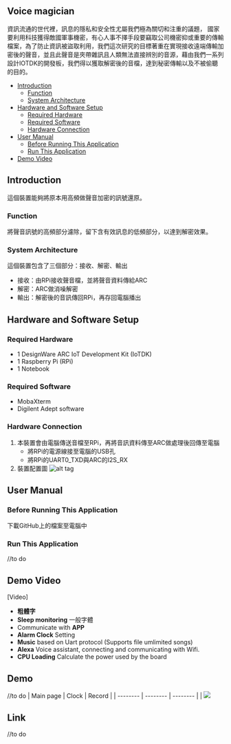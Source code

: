 ## Voice magician
資訊流通的世代裡，訊息的隱私和安全性尤屬我們極為關切和注重的議題， 國家要利用科技獲得敵國軍事機密，有心人事不擇手段要竊取公司機密抑或重要的傳輸檔案，為了防止資訊被盜取利用，我們這次研究的目標著重在實現接收遠端傳輸加密後的聲音，並且此聲音是夾帶雜訊且人類無法直接辨別的音源，藉由我們一系列設計IOTDK的開發板，我們得以獲取解密後的音檔，達到秘密傳輸以及不被偷聽的目的。
* [Introduction](#introduction)
	* [Function](#function)
	* [System Architecture](#system-architecture)
* [Hardware and Software Setup](#hardware-and-software-setup)
	* [Required Hardware](#required-hardware)
	* [Required Software](#required-software)
	* [Hardware Connection](#hardware-connection)
* [User Manual](#user-manual)
	* [Before Running This Application](#before-running-this-application)
	* [Run This Application](#run-this-application)
* [Demo Video](#demo-video)

## Introduction
這個裝置能夠將原本用高頻做聲音加密的訊號還原。
### Function
將聲音訊號的高頻部分濾除，留下含有效訊息的低頻部分，以達到解密效果。
### System Architecture
這個裝置包含了三個部分：接收、解密、輸出
- 接收：由RPi接收聲音檔，並將聲音資料傳給ARC
- 解密：ARC做消噪解密
- 輸出：解密後的音訊傳回RPi，再存回電腦播出

## Hardware and Software Setup
### Required Hardware
- 1 DesignWare ARC IoT Development Kit (IoTDK)
- 1 Raspberry Pi (RPi)
- 1 Notebook
### Required Software
- MobaXterm
- Digilent Adept software
### Hardware Connection
1. 本裝置會由電腦傳送音檔至RPi，再將音訊資料傳至ARC做處理後回傳至電腦
	- 將RPi的電源線接至電腦的USB孔
	- 將RPi的UART0_TXD與ARC的I2S_RX
2. 裝置配置圖
	![alt tag](https://i.imgur.com/GLmFCfa.jpg)
	
## User Manual
### Before Running This Application
下載GitHub上的檔案至電腦中
### Run This Application
//to do
## Demo Video
[Video]



- **粗體字**
- **Sleep monitoring** 一般字體
- Communicate with **APP**
- **Alarm Clock** Setting 
- **Music** based on Uart protocol (Supports file umlimited songs)
- **Alexa** Voice assistant, connecting and communicating with Wifi.
- **CPU Loading** Calculate the power used by the board
## Demo
//to do 
| Main page | Clock | Record |
| -------- | -------- | -------- |
| ![](https://imgur.com/gallery/YSJayCb)     
## Link
//to do 
